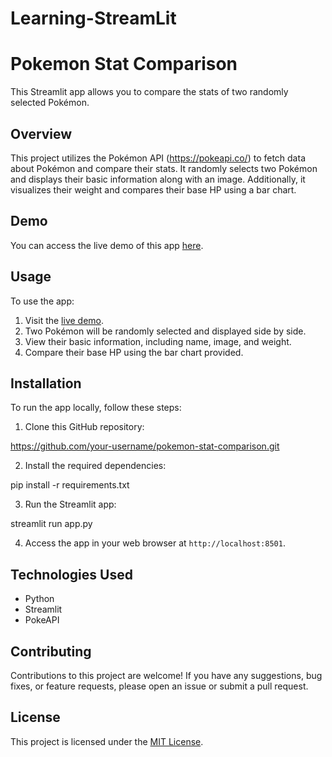 # Learning-StreamLit

# Pokemon Stat Comparison

This Streamlit app allows you to compare the stats of two randomly selected Pokémon.

## Overview

This project utilizes the Pokémon API (https://pokeapi.co/) to fetch data about Pokémon and compare their stats. It randomly selects two Pokémon and displays their basic information along with an image. Additionally, it visualizes their weight and compares their base HP using a bar chart.

## Demo

You can access the live demo of this app [here](https://pokemon-stat-comparison.streamlit.app/).

## Usage

To use the app:

1. Visit the [live demo](https://pokemon-stat-comparison.streamlit.app/).
2. Two Pokémon will be randomly selected and displayed side by side.
3. View their basic information, including name, image, and weight.
4. Compare their base HP using the bar chart provided.

## Installation

To run the app locally, follow these steps:

1. Clone this GitHub repository:

https://github.com/your-username/pokemon-stat-comparison.git

2. Install the required dependencies:

pip install -r requirements.txt

3. Run the Streamlit app:

streamlit run app.py

4. Access the app in your web browser at `http://localhost:8501`.

## Technologies Used

- Python
- Streamlit
- PokeAPI

## Contributing

Contributions to this project are welcome! If you have any suggestions, bug fixes, or feature requests, please open an issue or submit a pull request.

## License

This project is licensed under the [MIT License](LICENSE).

